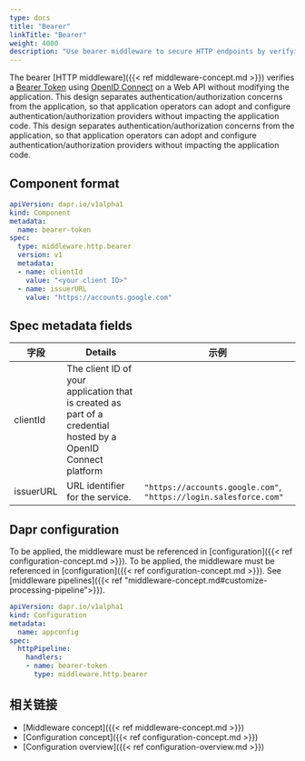 ```yaml
---
type: docs
title: "Bearer"
linkTitle: "Bearer"
weight: 4000
description: "Use bearer middleware to secure HTTP endpoints by verifying bearer tokens"
---
```


The bearer [HTTP middleware]({{< ref middleware-concept.md >}}) verifies a [Bearer Token](https://tools.ietf.org/html/rfc6750) using [OpenID Connect](https://openid.net/connect/) on a Web API without modifying the application. This design separates authentication/authorization concerns from the application, so that application operators can adopt and configure authentication/authorization providers without impacting the application code. This design separates authentication/authorization concerns from the application, so that application operators can adopt and configure authentication/authorization providers without impacting the application code.

## Component format

```yaml
apiVersion: dapr.io/v1alpha1
kind: Component
metadata:
  name: bearer-token
spec:
  type: middleware.http.bearer
  version: v1
  metadata:
  - name: clientId
    value: "<your client ID>"
  - name: issuerURL
    value: "https://accounts.google.com"
```
## Spec metadata fields

| 字段        | Details                                                                                                       | 示例                                                                |
| --------- | ------------------------------------------------------------------------------------------------------------- | ----------------------------------------------------------------- |
| clientId  | The client ID of your application that is created as part of a credential hosted by a OpenID Connect platform |                                                                   |
| issuerURL | URL identifier for the service.                                                                               | `"https://accounts.google.com"`, `"https://login.salesforce.com"` |

## Dapr configuration

To be applied, the middleware must be referenced in [configuration]({{< ref configuration-concept.md >}}). To be applied, the middleware must be referenced in [configuration]({{< ref configuration-concept.md >}}). See [middleware pipelines]({{< ref "middleware-concept.md#customize-processing-pipeline">}}).

```yaml
apiVersion: dapr.io/v1alpha1
kind: Configuration
metadata:
  name: appconfig
spec:
  httpPipeline:
    handlers:
    - name: bearer-token
      type: middleware.http.bearer
```

## 相关链接

- [Middleware concept]({{< ref middleware-concept.md >}})
- [Configuration concept]({{< ref configuration-concept.md >}})
- [Configuration overview]({{< ref configuration-overview.md >}})
